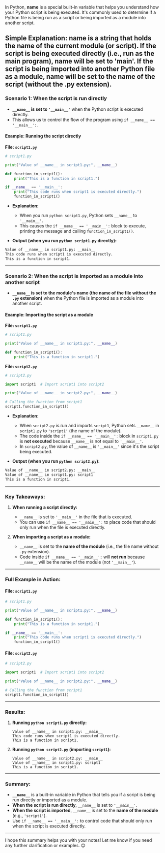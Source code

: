 
In Python, __name__ is a special built-in variable that helps you understand how your Python script is being executed. It's commonly used to determine if a Python file is being run as a script or being imported as a module into another script.

Simple Explanation:
__name__ is a string that holds the name of the current module (or script).
If the script is being executed directly (i.e., run as the main program), __name__ will be set to '__main__'.
If the script is being imported into another Python file as a module, __name__ will be set to the name of the script (without the .py extension).
---

### **Scenario 1: When the script is **run directly****

- **`__name__` is set to `'__main__'`** when the Python script is executed directly.
- This allows us to control the flow of the program using `if __name__ == '__main__':`.

#### Example: **Running the script directly**

**File: `script1.py`**

```python
# script1.py

print("Value of __name__ in script1.py:", __name__)

def function_in_script1():
    print("This is a function in script1.")

if __name__ == '__main__':
    print("This code runs when script1 is executed directly.")
    function_in_script1()
```

- **Explanation**:
  - When you run `python script1.py`, Python sets `__name__` to `'__main__'`.
  - This causes the `if __name__ == '__main__':` block to execute, printing the message and calling `function_in_script1()`.

- **Output (when you run `python script1.py` directly):**

```bash
Value of __name__ in script1.py: __main__
This code runs when script1 is executed directly.
This is a function in script1.
```

---

### **Scenario 2: When the script is **imported as a module** into another script**

- **`__name__` is set to the **module's name** (the name of the file without the `.py` extension)** when the Python file is imported as a module into another script.

#### Example: **Importing the script as a module**

**File: `script1.py`**

```python
# script1.py

print("Value of __name__ in script1.py:", __name__)

def function_in_script1():
    print("This is a function in script1.")
```

**File: `script2.py`**

```python
# script2.py

import script1  # Import script1 into script2

print("Value of __name__ in script2.py:", __name__)

# Calling the function from script1
script1.function_in_script1()
```

- **Explanation**:
  - When `script2.py` is run and imports `script1`, Python sets `__name__` in `script1.py` to `'script1'` (the name of the module).
  - The code inside the `if __name__ == '__main__':` block in `script1.py` is **not executed** because `__name__` is not equal to `'__main__'`.
  - In `script2.py`, the value of `__name__` is `'__main__'` since it's the script being executed.

- **Output (when you run `python script2.py`):**

```bash
Value of __name__ in script2.py: __main__
Value of __name__ in script1.py: script1
This is a function in script1.
```

---

### **Key Takeaways:**

1. **When running a script directly:**
   - `__name__` is set to `'__main__'` in the file that is executed.
   - You can use `if __name__ == '__main__':` to place code that should only run when the file is executed directly.

2. **When importing a script as a module:**
   - `__name__` is set to the **name of the module** (i.e., the file name without `.py` extension).
   - Code inside `if __name__ == '__main__':` will **not run** because `__name__` will be the name of the module (not `'__main__'`).

---

### **Full Example in Action:**

#### **File: `script1.py`**

```python
# script1.py

print("Value of __name__ in script1.py:", __name__)

def function_in_script1():
    print("This is a function in script1.")

if __name__ == '__main__':
    print("This code runs when script1 is executed directly.")
    function_in_script1()
```

#### **File: `script2.py`**

```python
# script2.py

import script1  # Import script1 into script2

print("Value of __name__ in script2.py:", __name__)

# Calling the function from script1
script1.function_in_script1()
```

---

### **Results:**

1. **Running `python script1.py` directly:**
   ```
   Value of __name__ in script1.py: __main__
   This code runs when script1 is executed directly.
   This is a function in script1.
   ```

2. **Running `python script2.py` (importing `script1`):**
   ```
   Value of __name__ in script2.py: __main__
   Value of __name__ in script1.py: script1
   This is a function in script1.
   ```

---

### **Summary:**

- **`__name__`** is a built-in variable in Python that tells you if a script is being run directly or imported as a module.
- **When the script is run directly**, `__name__` is set to `'__main__'`.
- **When the script is imported**, `__name__` is set to the **name of the module** (e.g., `'script1'`).
- Use `if __name__ == '__main__':` to control code that should only run when the script is executed directly.

---

I hope this summary helps you with your notes! Let me know if you need any further clarification or examples. 😊
